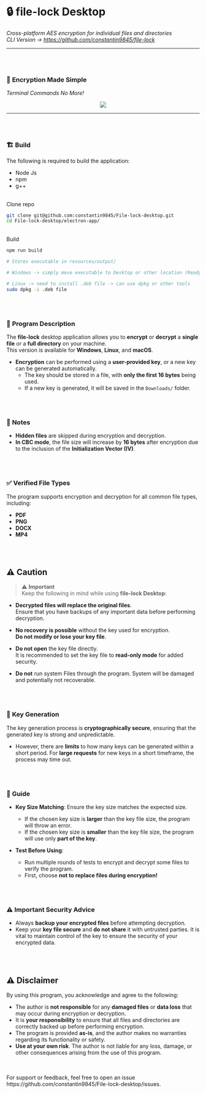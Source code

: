 # :lock: **file-lock Desktop**  
*Cross-platform AES encryption for individual files and directories*  
*CLI Version -> https://github.com/constantin9845/file-lock*

---

<br>
<br>


### 🔆 **Encryption Made Simple**
*Terminal Commands No More!*
<p align="center">
  <img src="https://media1.giphy.com/media/v1.Y2lkPTc5MGI3NjExbnJpdjd5a2E3ZGJ0aW04cXF6bWtkMHBjOG1wc2I2NmZvcGNiNGVnMCZlcD12MV9pbnRlcm5hbF9naWZfYnlfaWQmY3Q9cw/TxYTQZtxqwlRRbYd5E/giphy.gif"  />
</p>

---
<br>
<br>


### 🏗️ **Build**
The following is required to build the application:
- Node Js
- npm
- g++
  
<br>
Clone repo

```bash
git clone git@github.com:constantin9845/File-lock-desktop.git
cd File-lock-desktop/electron-app/
```

<br>
Build

```bash
npm run build 

# Stores executable in resources/output/

# Windows -> simply move executable to Desktop or other location (Ready to use)

# Linux -> need to install .deb file -> can use dpkg or other tools
sudo dpkg -i .deb file
```


<br>
<br>

### :page_with_curl: **Program Description**

The **file-lock** desktop application allows you to **encrypt** or **decrypt** a **single file** or a **full directory** on your machine.  
This version is available for **Windows**, **Linux**, and **macOS**.

- **Encryption** can be performed using a **user-provided key**, or a new key can be generated automatically.
  - The key should be stored in a file, with **only the first 16 bytes** being used.
  - If a new key is generated, it will be saved in the `Downloads/` folder.


<br>
<br>



### :memo: **Notes**

- **Hidden files** are skipped during encryption and decryption.
- **In CBC mode**, the file size will increase by **16 bytes** after encryption due to the inclusion of the **Initialization Vector (IV)**.


<br>
<br>

### :white_check_mark: **Verified File Types**

The program supports encryption and decryption for all common file types, including:

- **PDF**
- **PNG**
- **DOCX**
- **MP4**


<br>
<br>

## :warning: **Caution**

> ⚠️ **Important**  
> Keep the following in mind while using **file-lock Desktop**:

- **Decrypted files will replace the original files**.  
  Ensure that you have backups of any important data before performing decryption.
  
- **No recovery is possible** without the key used for encryption.  
  **Do not modify or lose your key file**.
  
- **Do not open** the key file directly.  
  It is recommended to set the key file to **read-only mode** for added security.

- **Do not** run system Files through the program.
  System will be damaged and potentially not recoverable.


<br>
<br>

### :key: **Key Generation**

The key generation process is **cryptographically secure**, ensuring that the generated key is strong and unpredictable.

- However, there are **limits** to how many keys can be generated within a short period. For **large requests** for new keys in a short timeframe, the process may time out.


<br>
<br>

### :book: **Guide**
  
- **Key Size Matching**: Ensure the key size matches the expected size.
  - If the chosen key size is **larger** than the key file size, the program will throw an error.
  - If the chosen key size is **smaller** than the key file size, the program will use only **part of the key**.
 
- **Test Before Using**:
  - Run multiple rounds of tests to encrypt and decrypt some files to verify the program.
  - First, choose **not to replace files during encryption!**


<br>
<br>

### :warning: **Important Security Advice**

- Always **backup your encrypted files** before attempting decryption.
- Keep your **key file secure** and **do not share** it with untrusted parties. It is vital to maintain control of the key to ensure the security of your encrypted data.


<br>
<br>

## :warning: **Disclaimer**

By using this program, you acknowledge and agree to the following:

- The author is **not responsible** for any **damaged files** or **data loss** that may occur during encryption or decryption.
- It is **your responsibility** to ensure that all files and directories are correctly backed up before performing encryption.
- The program is provided **as-is**, and the author makes no warranties regarding its functionality or safety.
- **Use at your own risk**. The author is not liable for any loss, damage, or other consequences arising from the use of this program.

<br>
<br>
For support or feedback, feel free to open an issue https://github.com/constantin9845/File-lock-desktop/issues.
<br>
<br>

